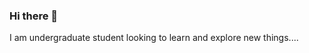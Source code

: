 ### Hi there 👋
I am undergraduate student looking to learn and explore new things....

<!--
**Spoorthishet2003/Spoorthishet2003** is a ✨ _special_ ✨ repository because its `README.md` (this file) appears on your GitHub profile.

Here are some ideas to get you started:

- 🔭 I’m currently working on Machine learning
- 🌱 I’m currently learning Advanced Python
- 👯 I’m looking to collaborate on ...
- 🤔 I’m looking for help with ...
- 💬 Ask me about c / Web programming / basic python...
- 📫 How to reach me: shetspoorthi00@gmail.com
- 😄 Pronouns: She/her/hers
- ⚡ Fun fact: ...
-->
